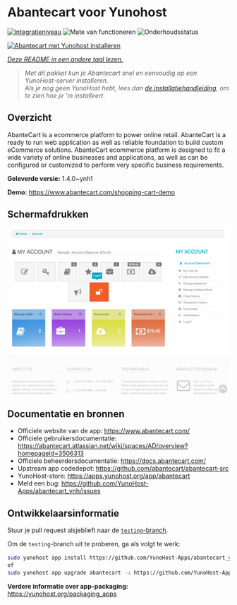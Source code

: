<!--
NB: Deze README is automatisch gegenereerd door <https://github.com/YunoHost/apps/tree/master/tools/readme_generator>
Hij mag NIET handmatig aangepast worden.
-->

# Abantecart voor Yunohost

[![Integratieniveau](https://dash.yunohost.org/integration/abantecart.svg)](https://ci-apps.yunohost.org/ci/apps/abantecart/) ![Mate van functioneren](https://ci-apps.yunohost.org/ci/badges/abantecart.status.svg) ![Onderhoudsstatus](https://ci-apps.yunohost.org/ci/badges/abantecart.maintain.svg)

[![Abantecart met Yunohost installeren](https://install-app.yunohost.org/install-with-yunohost.svg)](https://install-app.yunohost.org/?app=abantecart)

*[Deze README in een andere taal lezen.](./ALL_README.md)*

> *Met dit pakket kun je Abantecart snel en eenvoudig op een YunoHost-server installeren.*  
> *Als je nog geen YunoHost hebt, lees dan [de installatiehandleiding](https://yunohost.org/install), om te zien hoe je 'm installeert.*

## Overzicht

AbanteCart is a ecommerce platform to power online retail. AbanteCart is a ready to run web application as well as reliable foundation to build custom eCommerce solutions. AbanteCart ecommerce platform is designed to fit a wide variety of online businesses and applications, as well as can be configured or customized to perform very specific business requirements.

**Geleverde versie:** 1.4.0~ynh1

**Demo:** <https://www.abantecart.com/shopping-cart-demo>

## Schermafdrukken

![Schermafdrukken van Abantecart](./doc/screenshots/dashboard.png)

## Documentatie en bronnen

- Officiele website van de app: <https://www.abantecart.com/>
- Officiele gebruikersdocumentatie: <https://abantecart.atlassian.net/wiki/spaces/AD/overview?homepageId=3506313>
- Officiele beheerdersdocumentatie: <https://docs.abantecart.com/>
- Upstream app codedepot: <https://github.com/abantecart/abantecart-src>
- YunoHost-store: <https://apps.yunohost.org/app/abantecart>
- Meld een bug: <https://github.com/YunoHost-Apps/abantecart_ynh/issues>

## Ontwikkelaarsinformatie

Stuur je pull request alsjeblieft naar de [`testing`-branch](https://github.com/YunoHost-Apps/abantecart_ynh/tree/testing).

Om de `testing`-branch uit te proberen, ga als volgt te werk:

```bash
sudo yunohost app install https://github.com/YunoHost-Apps/abantecart_ynh/tree/testing --debug
of
sudo yunohost app upgrade abantecart -u https://github.com/YunoHost-Apps/abantecart_ynh/tree/testing --debug
```

**Verdere informatie over app-packaging:** <https://yunohost.org/packaging_apps>
